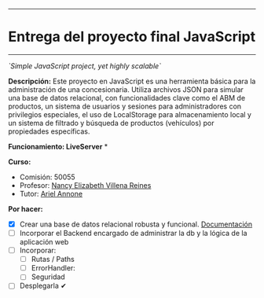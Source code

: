 ********
# Entrega del proyecto final JavaScript
********
*\`Simple JavaScript project, yet highly scalable\`*

**Descripción:**
Este proyecto en JavaScript es una herramienta básica para la administración de una concesionaria. Utiliza archivos JSON para simular una base de datos relacional, con funcionalidades clave como el ABM de productos, un sistema de usuarios y sesiones para administradores con privilegios especiales, el uso de LocalStorage para almacenamiento local y un sistema de filtrado y búsqueda de productos (vehículos) por propiedades específicas.

**Funcionamiento: LiveServer**
* 

**Curso:**
* Comisión: 50055
* Profesor: [Nancy Elizabeth Villena Reines](https://www.linkedin.com/in/ACoAABreMj0BCBsCpVfB0HMufDSAlWjdVwL3NEs?lipi=urn%3Ali%3Apage%3Ad_flagship3_detail_base%3Bj6GsymK8TTGVl6SPUtCbzQ%3D%3D)
* Tutor:  [Ariel Annone](https://www.linkedin.com/in/ACoAADkTVQMBw3VwnJIgT6kzUiVTDQZgawwzlWI?lipi=urn%3Ali%3Apage%3Ad_flagship3_detail_base%3Bj6GsymK8TTGVl6SPUtCbzQ%3D%3D)

**Por hacer:**
- [x] Crear una base de datos relacional robusta y funcional. [Documentación](https://drive.google.com/drive/folders/1mUxW6QnVtVA5ydqt86a-VNNn_P82ngTG?usp=sharing)
- [ ] Incorporar el Backend encargado de administrar la db y la lógica de la aplicación web
- [ ] Incorporar:
	- [ ] Rutas / Paths 
	- [ ] ErrorHandler:
	- [ ] Seguridad
- [ ] Desplegarla ✔
